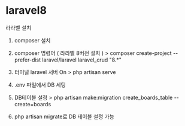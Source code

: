 # laravel8

 라라벨 설치
   1.  composer 설치
   2.  composer 명령어 ( 라라벨 8버전 설치 )
    >   composer create-project --prefer-dist laravel/laravel laravel_crud "8.*"
   
   3.  터미널 laravel 서버 On
    >   php artisan serve

   4.  .env 파일에서 DB 세팅
   5.  DB테이블 설정
    >  php artisan make:migration create_boards_table --create=boards

   6.  php artisan migrate로 DB 테이블 설정 가능
